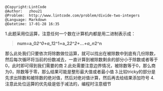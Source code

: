 ```
@Copyright:LintCode
@Author:   zhou21
@Problem:  http://www.lintcode.com/problem/divide-two-integers
@Language: Markdown
@Datetime: 17-01-28 16:35
```

1.此题采用位运算，注意任何一个数在计算机内都是用二进制表示成：
>**num=a_0*2^0+a_1*2^1+a_2*2^2+...+a_n*2^n**

那么此处我们只要依次将除数做位运算，就可以找出在被除数中到底有几份除数，然后每次循环将当前的份数减去，一直计算到被除数剩余的部分小于除数或者等于0，此时即可得到我们需要的商
2.此处需要注意边界情况，被除数等于0，那么商为0，除数等于零，那么结果可能是整形最大值或者最小值
3.比较tricky的部分是先求出除数和被除数的绝对值，然后对绝对值计算，然后再去给结果添加符号
4.注意此处位运算的优先级是低于减法的，编程时注意细节